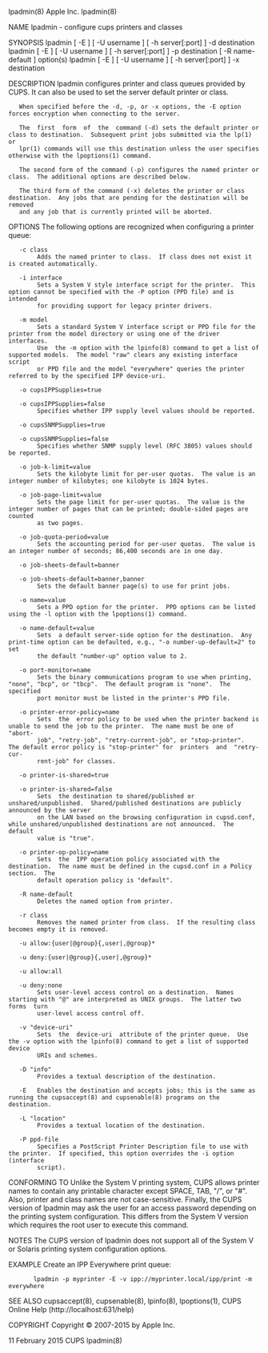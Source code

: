 lpadmin(8)                                                          Apple Inc.                                                          lpadmin(8)

NAME
       lpadmin - configure cups printers and classes

SYNOPSIS
       lpadmin [ -E ] [ -U username ] [ -h server[:port] ] -d destination
       lpadmin [ -E ] [ -U username ] [ -h server[:port] ] -p destination [ -R name-default ] option(s)
       lpadmin [ -E ] [ -U username ] [ -h server[:port] ] -x destination

DESCRIPTION
       lpadmin configures printer and class queues provided by CUPS.  It can also be used to set the server default printer or class.

       When specified before the -d, -p, or -x options, the -E option forces encryption when connecting to the server.

       The  first  form  of  the  command (-d) sets the default printer or class to destination.  Subsequent print jobs submitted via the lp(1) or
       lpr(1) commands will use this destination unless the user specifies otherwise with the lpoptions(1) command.

       The second form of the command (-p) configures the named printer or class.  The additional options are described below.

       The third form of the command (-x) deletes the printer or class destination.  Any jobs that are pending for the destination will be removed
       and any job that is currently printed will be aborted.

OPTIONS
       The following options are recognized when configuring a printer queue:

       -c class
            Adds the named printer to class.  If class does not exist it is created automatically.

       -i interface
            Sets a System V style interface script for the printer.  This option cannot be specified with the -P option (PPD file) and is intended
            for providing support for legacy printer drivers.

       -m model
            Sets a standard System V interface script or PPD file for the printer from the model directory or using one of the driver  interfaces.
            Use  the -m option with the lpinfo(8) command to get a list of supported models.  The model "raw" clears any existing interface script
            or PPD file and the model "everywhere" queries the printer referred to by the specified IPP device-uri.

       -o cupsIPPSupplies=true

       -o cupsIPPSupplies=false
            Specifies whether IPP supply level values should be reported.

       -o cupsSNMPSupplies=true

       -o cupsSNMPSupplies=false
            Specifies whether SNMP supply level (RFC 3805) values should be reported.

       -o job-k-limit=value
            Sets the kilobyte limit for per-user quotas.  The value is an integer number of kilobytes; one kilobyte is 1024 bytes.

       -o job-page-limit=value
            Sets the page limit for per-user quotas.  The value is the integer number of pages that can be printed; double-sided pages are counted
            as two pages.

       -o job-quota-period=value
            Sets the accounting period for per-user quotas.  The value is an integer number of seconds; 86,400 seconds are in one day.

       -o job-sheets-default=banner

       -o job-sheets-default=banner,banner
            Sets the default banner page(s) to use for print jobs.

       -o name=value
            Sets a PPD option for the printer.  PPD options can be listed using the -l option with the lpoptions(1) command.

       -o name-default=value
            Sets  a default server-side option for the destination.  Any print-time option can be defaulted, e.g., "-o number-up-default=2" to set
            the default "number-up" option value to 2.

       -o port-monitor=name
            Sets the binary communications program to use when printing, "none", "bcp", or "tbcp".  The default program is "none".  The  specified
            port monitor must be listed in the printer's PPD file.

       -o printer-error-policy=name
            Sets  the  error policy to be used when the printer backend is unable to send the job to the printer.  The name must be one of "abort-
            job", "retry-job", "retry-current-job", or "stop-printer".  The default error policy is "stop-printer" for  printers  and  "retry-cur‐
            rent-job" for classes.

       -o printer-is-shared=true

       -o printer-is-shared=false
            Sets  the destination to shared/published or unshared/unpublished.  Shared/published destinations are publicly announced by the server
            on the LAN based on the browsing configuration in cupsd.conf, while unshared/unpublished destinations are not announced.  The  default
            value is "true".

       -o printer-op-policy=name
            Sets  the  IPP operation policy associated with the destination.  The name must be defined in the cupsd.conf in a Policy section.  The
            default operation policy is "default".

       -R name-default
            Deletes the named option from printer.

       -r class
            Removes the named printer from class.  If the resulting class becomes empty it is removed.

       -u allow:{user|@group}{,user|,@group}*

       -u deny:{user|@group}{,user|,@group}*

       -u allow:all

       -u deny:none
            Sets user-level access control on a destination.  Names starting with "@" are interpreted as UNIX groups.  The latter two  forms  turn
            user-level access control off.

       -v "device-uri"
            Sets  the  device-uri  attribute of the printer queue.  Use the -v option with the lpinfo(8) command to get a list of supported device
            URIs and schemes.

       -D "info"
            Provides a textual description of the destination.

       -E   Enables the destination and accepts jobs; this is the same as running the cupsaccept(8) and cupsenable(8) programs on the destination.

       -L "location"
            Provides a textual location of the destination.

       -P ppd-file
            Specifies a PostScript Printer Description file to use with the printer.  If specified, this option overrides the -i option (interface
            script).

CONFORMING TO
       Unlike  the  System  V printing system, CUPS allows printer names to contain any printable character except SPACE, TAB, "/", or "#".  Also,
       printer and class names are not case-sensitive.  Finally, the CUPS version of lpadmin may ask the user for an access password depending  on
       the printing system configuration.  This differs from the System V version which requires the root user to execute this command.

NOTES
       The CUPS version of lpadmin does not support all of the System V or Solaris printing system configuration options.

EXAMPLE
       Create an IPP Everywhere print queue:

           lpadmin -p myprinter -E -v ipp://myprinter.local/ipp/print -m everywhere

SEE ALSO
       cupsaccept(8), cupsenable(8), lpinfo(8), lpoptions(1), CUPS Online Help (http://localhost:631/help)

COPYRIGHT
       Copyright © 2007-2015 by Apple Inc.

11 February 2015                                                       CUPS                                                             lpadmin(8)
